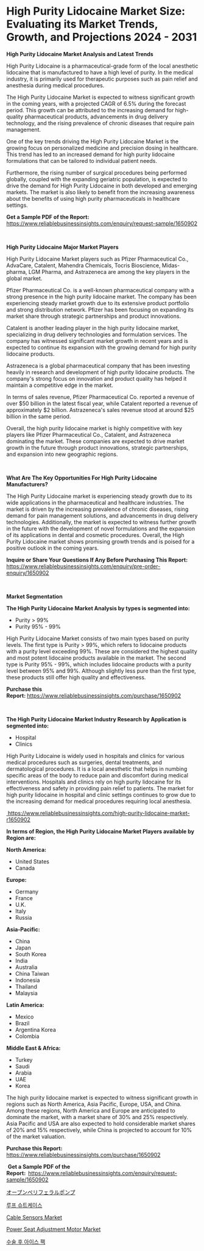 <p><h1>High Purity Lidocaine Market Size: Evaluating its Market Trends, Growth, and Projections 2024 - 2031</h1></p><p><strong>High Purity Lidocaine Market Analysis and Latest Trends</strong></p>
<p><p>High Purity Lidocaine is a pharmaceutical-grade form of the local anesthetic lidocaine that is manufactured to have a high level of purity. In the medical industry, it is primarily used for therapeutic purposes such as pain relief and anesthesia during medical procedures.</p><p>The High Purity Lidocaine Market is expected to witness significant growth in the coming years, with a projected CAGR of 6.5% during the forecast period. This growth can be attributed to the increasing demand for high-quality pharmaceutical products, advancements in drug delivery technology, and the rising prevalence of chronic diseases that require pain management.</p><p>One of the key trends driving the High Purity Lidocaine Market is the growing focus on personalized medicine and precision dosing in healthcare. This trend has led to an increased demand for high purity lidocaine formulations that can be tailored to individual patient needs.</p><p>Furthermore, the rising number of surgical procedures being performed globally, coupled with the expanding geriatric population, is expected to drive the demand for High Purity Lidocaine in both developed and emerging markets. The market is also likely to benefit from the increasing awareness about the benefits of using high purity pharmaceuticals in healthcare settings.</p></p>
<p><strong>Get a Sample PDF of the Report:&nbsp;</strong> <a href="https://www.reliablebusinessinsights.com/enquiry/request-sample/1650902">https://www.reliablebusinessinsights.com/enquiry/request-sample/1650902</a></p>
<p>&nbsp;</p>
<p><strong>High Purity Lidocaine Major Market Players</strong></p>
<p><p>High Purity Lidocaine Market players such as Pfizer Pharmaceutical Co., AdvaCare, Catalent, Mahendra Chemicals, Tocris Bioscience, Midas-pharma, LGM Pharma, and Astrazeneca are among the key players in the global market.</p><p>Pfizer Pharmaceutical Co. is a well-known pharmaceutical company with a strong presence in the high purity lidocaine market. The company has been experiencing steady market growth due to its extensive product portfolio and strong distribution network. Pfizer has been focusing on expanding its market share through strategic partnerships and product innovations.</p><p>Catalent is another leading player in the high purity lidocaine market, specializing in drug delivery technologies and formulation services. The company has witnessed significant market growth in recent years and is expected to continue its expansion with the growing demand for high purity lidocaine products.</p><p>Astrazeneca is a global pharmaceutical company that has been investing heavily in research and development of high purity lidocaine products. The company's strong focus on innovation and product quality has helped it maintain a competitive edge in the market.</p><p>In terms of sales revenue, Pfizer Pharmaceutical Co. reported a revenue of over $50 billion in the latest fiscal year, while Catalent reported a revenue of approximately $2 billion. Astrazeneca's sales revenue stood at around $25 billion in the same period.</p><p>Overall, the high purity lidocaine market is highly competitive with key players like Pfizer Pharmaceutical Co., Catalent, and Astrazeneca dominating the market. These companies are expected to drive market growth in the future through product innovations, strategic partnerships, and expansion into new geographic regions.</p></p>
<p>&nbsp;</p>
<p><strong>What Are The Key Opportunities For High Purity Lidocaine Manufacturers?</strong></p>
<p><p>The High Purity Lidocaine market is experiencing steady growth due to its wide applications in the pharmaceutical and healthcare industries. The market is driven by the increasing prevalence of chronic diseases, rising demand for pain management solutions, and advancements in drug delivery technologies. Additionally, the market is expected to witness further growth in the future with the development of novel formulations and the expansion of its applications in dental and cosmetic procedures. Overall, the High Purity Lidocaine market shows promising growth trends and is poised for a positive outlook in the coming years.</p></p>
<p><strong>Inquire or Share Your Questions If Any Before Purchasing This Report:</strong> <a href="https://www.reliablebusinessinsights.com/enquiry/pre-order-enquiry/1650902">https://www.reliablebusinessinsights.com/enquiry/pre-order-enquiry/1650902</a></p>
<p>&nbsp;</p>
<p><strong>Market Segmentation</strong></p>
<p><strong>The High Purity Lidocaine Market Analysis by types is segmented into:</strong></p>
<p><ul><li>Purity > 99%</li><li>Purity 95% - 99%</li></ul></p>
<p><p>High Purity Lidocaine Market consists of two main types based on purity levels. The first type is Purity > 99%, which refers to lidocaine products with a purity level exceeding 99%. These are considered the highest quality and most potent lidocaine products available in the market. The second type is Purity 95% - 99%, which includes lidocaine products with a purity level between 95% and 99%. Although slightly less pure than the first type, these products still offer high quality and effectiveness.</p></p>
<p><strong>Purchase this Report:&nbsp;</strong><a href="https://www.reliablebusinessinsights.com/purchase/1650902">https://www.reliablebusinessinsights.com/purchase/1650902</a></p>
<p>&nbsp;</p>
<p><strong>The High Purity Lidocaine Market Industry Research by Application is segmented into:</strong></p>
<p><ul><li>Hospital</li><li>Clinics</li></ul></p>
<p><p>High Purity Lidocaine is widely used in hospitals and clinics for various medical procedures such as surgeries, dental treatments, and dermatological procedures. It is a local anesthetic that helps in numbing specific areas of the body to reduce pain and discomfort during medical interventions. Hospitals and clinics rely on high purity lidocaine for its effectiveness and safety in providing pain relief to patients. The market for high purity lidocaine in hospital and clinic settings continues to grow due to the increasing demand for medical procedures requiring local anesthesia.</p></p>
<p><a href="https://www.reliablebusinessinsights.com/high-purity-lidocaine-market-r1650902">&nbsp;https://www.reliablebusinessinsights.com/high-purity-lidocaine-market-r1650902</a></p>
<p><strong>In terms of Region, the High Purity Lidocaine Market Players available by Region are:</strong></p>
<p>
    <p> <strong> North America: </strong>
        <ul>
            <li>United States</li>
            <li>Canada</li>
        </ul>
        </p> 
    <p> <strong> Europe: </strong>
        <ul>
            <li>Germany</li>
            <li>France</li>
            <li>U.K.</li>
            <li>Italy</li>
            <li>Russia</li>
        </ul>
        </p> 
    <p> <strong> Asia-Pacific: </strong>
        <ul>
            <li>China</li>
            <li>Japan</li>
            <li>South Korea</li>
            <li>India</li>
            <li>Australia</li>
            <li>China Taiwan</li>
            <li>Indonesia</li>
            <li>Thailand</li>
            <li>Malaysia</li>
        </ul>
        </p> 
    <p> <strong> Latin America: </strong>
        <ul>
            <li>Mexico</li>
            <li>Brazil</li>
            <li>Argentina Korea</li>
            <li>Colombia</li>
        </ul>
        </p> 
    <p> <strong> Middle East & Africa: </strong>
        <ul>
            <li>Turkey</li>
            <li>Saudi</li>
            <li>Arabia</li>
            <li>UAE</li>
            <li>Korea</li>
        </ul>
    </p>
    </p>
<p><p>The high purity lidocaine market is expected to witness significant growth in regions such as North America, Asia Pacific, Europe, USA, and China. Among these regions, North America and Europe are anticipated to dominate the market, with a market share of 30% and 25% respectively. Asia Pacific and USA are also expected to hold considerable market shares of 20% and 15% respectively, while China is projected to account for 10% of the market valuation.</p></p>
<p><strong>Purchase this Report: </strong><a href="https://www.reliablebusinessinsights.com/purchase/1650902">https://www.reliablebusinessinsights.com/purchase/1650902</a></p>
<p>&nbsp;<strong>Get a Sample PDF of the Report:&nbsp;&nbsp;</strong><a href="https://www.reliablebusinessinsights.com/enquiry/request-sample/1650902">https://www.reliablebusinessinsights.com/enquiry/request-sample/1650902</a></p>
<p><strong></strong></p>
<p><p><a href="https://github.com/JanickJohns/Market-Research-Report-List-1/blob/main/829190294572.md">オープンペリフェラルポンプ</a></p><p><a href="https://github.com/AlexanderElliott1993/Market-Research-Report-List-1/blob/main/264303686196.md">루프 슈트케이스</a></p><p><a href="https://issuu.com/reportprime-2/docs/cable-sensors-market-size-2030.pptx">Cable Sensors Market</a></p><p><a href="https://github.com/guneycigdem35/Market-Research-Report-List-3/blob/main/power-seat-adjustment-motor-market.md">Power Seat Adjustment Motor Market</a></p><p><a href="https://github.com/idcefvhkdut6/Market-Research-Report-List-2/blob/main/160101686197.md">수술 후 아이스 팩</a></p></p>